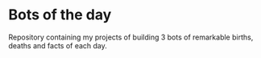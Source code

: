 # Bots of the day
Repository containing my projects of building 3 bots of remarkable births, deaths and facts of each day.
